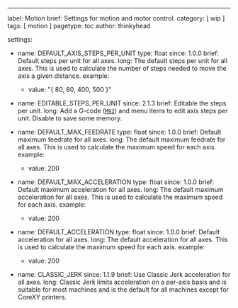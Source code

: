 ---
label: Motion
brief: Settings for motion and motor control.
category: [ wip ]
tags: [ motion ]
pagetype: toc
author: thinkyhead

settings:
- name: DEFAULT_AXIS_STEPS_PER_UNIT
  type: float
  since: 1.0.0
  brief: Default steps per unit for all axes.
  long: The default steps per unit for all axes. This is used to calculate the number of steps needed to move the axis a given distance.
  example:
  - value: "{ 80, 80, 400, 500 }"

- name: EDITABLE_STEPS_PER_UNIT
  since: 2.1.3
  brief: Editable the steps per unit.
  long: Add a G-code ([`M92`](/docs/gcode/M092.html)) and menu items to edit axis steps per unit. Disable to save some memory.

- name: DEFAULT_MAX_FEEDRATE
  type: float
  since: 1.0.0
  brief: Default maximum feedrate for all axes.
  long: The default maximum feedrate for all axes. This is used to calculate the maximum speed for each axis.
  example:
  - value: 200

- name: DEFAULT_MAX_ACCELERATION
  type: float
  since: 1.0.0
  brief: Default maximum acceleration for all axes.
  long: The default maximum acceleration for all axes. This is used to calculate the maximum speed for each axis.
  example:
  - value: 200

- name: DEFAULT_ACCELERATION
  type: float
  since: 1.0.0
  brief: Default acceleration for all axes.
  long: The default acceleration for all axes. This is used to calculate the maximum speed for each axis.
  example:
  - value: 200

- name: CLASSIC_JERK
  since: 1.1.9
  brief: Use Classic Jerk acceleration for all axes.
  long: Classic Jerk limits acceleration on a per-axis basis and is suitable for most machines and is the default for all machines except for CoreXY printers.
